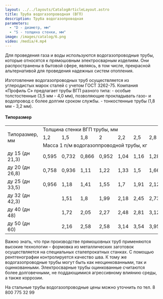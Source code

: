 ```yaml
---
layout: ../../layouts/CatalogArticleLayout.astro
title: Труба водогазопроводная (ВГП)
description: Труба водогазопроводная
parameters:
  - "D - диаметр, мм"
  - "S - толщина стенки, мм"
image: /images/catalog/6.png
video: /media/4.mp4
---
```


Для проведения газа и воды используются водогазопроводные трубы, которые относятся к прямошовным электросварным изделиям. Они распространены в бытовой сфере, являясь, в том числе, прекрасной альтернативой для проведения надежных систем отопления.

Изготовление водогазопроводных труб осуществляется из углеродистых марок сталей с учетом ГОСТ 3262-75. Компания «Профиль С» предлагает трубы ВГП разного типа: - особые толстостенные (3,5 мм - 4,0 мм), позволяющие прокладывать газо- и водопровод с более долгим сроком службы. - тонкостенные трубы (1,8 мм - 3,2 мм).

#### Типоразмер

<div class="table-container">
<table>
<tbody>
<tr>
<td rowspan="3">Типоразмер, мм</td>
<td colspan="11">Толщина стенки ВГП трубы, мм</td>
</tr>
<tr>
<td>1,2</td>
<td>1,5</td>
<td>1,8</td>
<td>2</td>
<td>2,2</td>
<td>2,5</td>
<td>2,8</td>
<td>3</td>
<td>3,2</td>
<td>3,5</td>
<td>4</td>
</tr>
<tr>
<td colspan="11">Масса 1 п/м водогазоппроводной трубы, кг</td>
</tr>
<tr>
<td>ду 15 (дн 21,3)</td>
<td>0,595</td>
<td>0,732</td>
<td>0,866</td>
<td>0,952</td>
<td>1,04</td>
<td>1,16</td>
<td>1,28</td>
<td>1,35</td>
<td></td>
<td></td>
<td></td>
</tr>
<tr>
<td>ду 20 (дн 26,8)</td>
<td>0,758</td>
<td>0,936</td>
<td>1,11</td>
<td>1,22</td>
<td>1,33</td>
<td>1,5</td>
<td>1,66</td>
<td>1,76</td>
<td></td>
<td></td>
<td></td>
</tr>
<tr>
<td>ду 25 (дн 33,5)</td>
<td>0,956</td>
<td>1,18</td>
<td>1,41</td>
<td>1,55</td>
<td>1,7</td>
<td>1,91</td>
<td>2,12</td>
<td>2,26</td>
<td>2,39</td>
<td></td>
<td></td>
</tr>
<tr>
<td>ду 32 (дн 42,3)</td>
<td></td>
<td>1,51</td>
<td>1,8</td>
<td>1,99</td>
<td>2,18</td>
<td>2,45</td>
<td>2,73</td>
<td>2,9</td>
<td>3,09</td>
<td>3,35</td>
<td>3,78</td>
</tr>
<tr>
<td>ду 40 (дн 48)</td>
<td></td>
<td>1,72</td>
<td>2,05</td>
<td>2,27</td>
<td>2,48</td>
<td>2,81</td>
<td>3,12</td>
<td>3,33</td>
<td>3,54</td>
<td>3,84</td>
<td>4,34</td>
</tr>
<tr>
<td>ду 50 (дн 60)</td>
<td></td>
<td>2,16</td>
<td>2,58</td>
<td>2,58</td>
<td>3,14</td>
<td>3,54</td>
<td>3,95</td>
<td>4,22</td>
<td>4,48</td>
<td>4,88</td>
<td>5,52</td>
</tr>
</tbody>
</table>
</div>

Важно знать, что при производстве прямошовных труб применяются высокие технологии – формовка из металлических заготовок осуществляется на специальных сталепрокатных станках. С помощью рентгенографии контролируется качество шва. К тому же водогазопроводные трубы могут быть как неоцинкованными, так и оцинкованными. Электросварные трубы оцинкованные считаются более долговечными, не поддающимися агрессивному влиянию среды, а также коррозии.

На стальные трубы водогазопроводные цены можно уточнить по тел. 8 800 775 32 99

